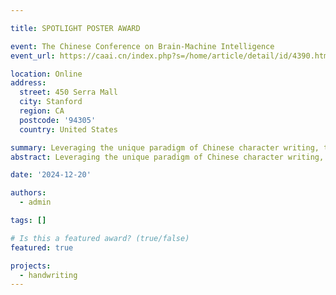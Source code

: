 ```yaml
---

title: SPOTLIGHT POSTER AWARD

event: The Chinese Conference on Brain-Machine Intelligence
event_url: https://caai.cn/index.php?s=/home/article/detail/id/4390.html

location: Online
address:
  street: 450 Serra Mall
  city: Stanford
  region: CA
  postcode: '94305'
  country: United States

summary: Leveraging the unique paradigm of Chinese character writing, this study uncovered a novel mechanism of sequential regulation in the brain’s encoding of complex motor sequences, based on activity in the human motor cortex. Building on this discovery, a state-dependent motor encoding and decoding model was developed, culminating in the creation of China’s first brain-controlled robotic arm system capable of writing Chinese characters.
abstract: Leveraging the unique paradigm of Chinese character writing, this study uncovered a novel mechanism of sequential regulation in the brain’s encoding of complex motor sequences, based on activity in the human motor cortex. Building on this discovery, a state-dependent motor encoding and decoding model was developed, culminating in the creation of China’s first brain-controlled robotic arm system capable of writing Chinese characters.

date: '2024-12-20'

authors:
  - admin

tags: []

# Is this a featured award? (true/false)
featured: true

projects:
  - handwriting
---
```

